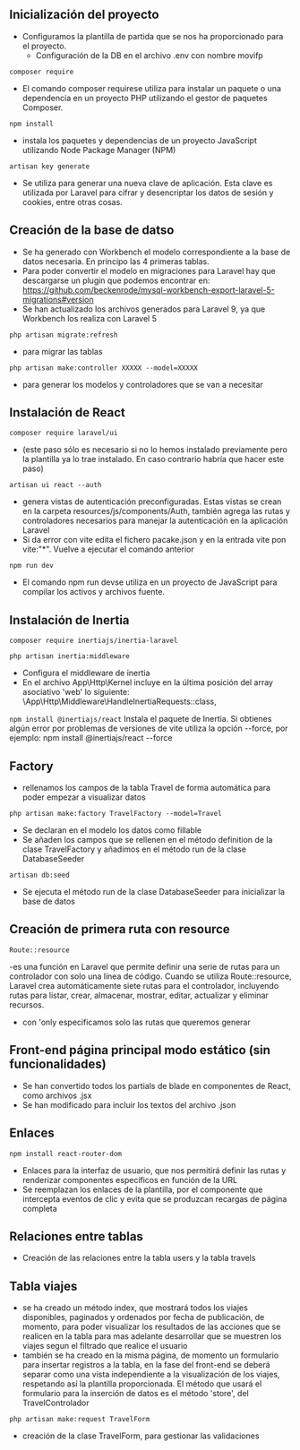 ## Inicialización del proyecto

- Configuramos la plantilla de partida que se nos ha proporcionado para el proyecto. 
    - Configuración de la DB en el archivo .env con nombre movifp

`composer require`
- El comando composer requirese utiliza para instalar un paquete o una dependencia en un proyecto PHP utilizando el gestor de paquetes Composer. 

`npm install`
- instala los paquetes y dependencias de un proyecto JavaScript utilizando Node Package Manager (NPM)

`artisan key generate`
- Se utiliza para generar una nueva clave de aplicación. Esta clave es utilizada por Laravel para cifrar y desencriptar los datos de sesión y cookies, entre otras cosas.

## Creación de la base de datso

- Se ha generado con Workbench el modelo correspondiente a la base de datos necesaria. En principo las 4 primeras tablas.
- Para poder convertir el modelo en migraciones para Laravel hay que descargarse un plugin que podemos encontrar en: https://github.com/beckenrode/mysql-workbench-export-laravel-5-migrations#version
- Se han actualizado los archivos generados para Laravel 9, ya que Workbench los realiza con Laravel 5

`php artisan migrate:refresh`
- para migrar las tablas

`php artisan make:controller XXXXX --model=XXXXX`
- para generar los modelos y controladores que se van a necesitar

## Instalación de React

`composer require laravel/ui`
- (este paso sólo es necesario si no lo hemos instalado previamente pero la plantilla ya lo trae instalado. En caso contrario habría que hacer este paso)

`artisan ui react --auth`
- genera vistas de autenticación preconfiguradas. Estas vistas se crean en la carpeta resources/js/components/Auth, también agrega las rutas y controladores necesarios para manejar la autenticación en la aplicación Laravel
- Si da error con vite edita el fichero pacake.json y en la entrada vite pon vite:"*". Vuelve a ejecutar el comando anterior

`npm run dev`
- El comando npm run devse utiliza en un proyecto de JavaScript para compilar los activos y archivos fuente.

## Instalación de Inertia
`composer require inertiajs/inertia-laravel`

`php artisan inertia:middleware`
- Configura el middleware de inertia
- En el archivo App\Http\Kernel incluye en la última posición del array asociativo 'web' lo siguiente: \App\Http\Middleware\HandleInertiaRequests::class,

`npm install @inertiajs/react`
Instala el paquete de Inertia. Si obtienes algún error por problemas de versiones de vite utiliza la opción --force, por ejemplo: npm install @inertiajs/react --force

## Factory

- rellenamos los campos de la tabla Travel de forma automática para poder empezar a visualizar datos

`php artisan make:factory TravelFactory --model=Travel`
- Se declaran en el modelo los datos como fillable
- Se añaden los campos que se rellenen en el método definition de la clase TravelFactory y añadimos en el método run de la clase DatabaseSeeder

`artisan db:seed`
- Se ejecuta el método run de la clase DatabaseSeeder para inicializar la base de datos

## Creación de primera ruta con resource
`Route::resource` 

-es una función en Laravel que permite definir una serie de rutas para un controlador con solo una línea de código. Cuando se utiliza Route::resource, Laravel crea automáticamente siete rutas para el controlador, incluyendo rutas para listar, crear, almacenar, mostrar, editar, actualizar y eliminar recursos.
- con 'only especificamos solo las rutas que queremos generar

## Front-end página principal modo estático (sin funcionalidades)

- Se han convertido todos los partials de blade en componentes de React, como archivos .jsx
- Se han modificado para incluir los textos del archivo .json

## Enlaces 

`npm install react-router-dom`
- Enlaces para la interfaz de usuario, que nos permitirá definir las rutas y renderizar componentes específicos en función de la URL
- Se reemplazan los enlaces de la plantilla, por el componente <Link> que intercepta eventos de clic y evita que se produzcan recargas de página completa

## Relaciones entre tablas

- Creación de las relaciones entre la tabla users y la tabla travels

## Tabla viajes
- se ha creado un método index, que mostrará todos los viajes disponibles, paginados y ordenados por fecha de publicación, de momento, para poder visualizar los resultados de las acciones que se realicen en la tabla para mas adelante desarrollar que se muestren los viajes segun el filtrado que realice el usuario
- también se ha creado en la misma página, de momento un formulario para insertar registros a la tabla, en la fase del front-end se deberá separar como una vista independiente a la visualización de los viajes, respetando así la plantilla proporcionada. El método que usará el formulario para la inserción de datos es el método 'store', del TravelControlador

`php artisan make:request TravelForm`
- creación de la clase TravelForm, para gestionar las validaciones